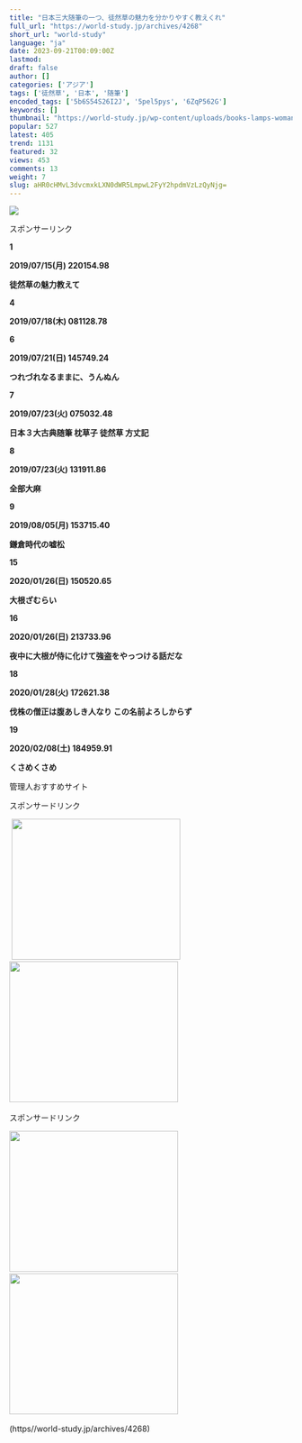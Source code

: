 ```yaml
---
title: "日本三大随筆の一つ、徒然草の魅力を分かりやすく教えくれ"
full_url: "https://world-study.jp/archives/4268"
short_url: "world-study"
language: "ja"
date: 2023-09-21T00:09:00Z
lastmod: 
draft: false
author: []
categories: ['アジア']
tags: ['徒然草', '日本', '随筆']
encoded_tags: ['5b6S54S26I2J', '5pel5pys', '6ZqP562G']
keywords: []
thumbnail: "https://world-study.jp/wp-content/uploads/books-lamps-woman-small-woman-5651702.jpg"
popular: 527
latest: 405
trend: 1131
featured: 32
views: 453
comments: 13
weight: 7
slug: aHR0cHMvL3dvcmxkLXN0dWR5LmpwL2FyY2hpdmVzLzQyNjg=
---
```


![](https://world-study.jp/wp-content/uploads/books-lamps-woman-small-woman-5651702.jpg)

<div><p class='ps-label'>スポンサーリンク</p><p class='ps-widget'></p><p class='t_h'><p><strong>1 <p> 2019/07/15(月) 220154.98 </p></strong></p></p><p class='t_b'><p><strong> 徒然草の魅力教えて </strong></p></p><p></p><p class='t_b'><p><strong>4 <p> 2019/07/18(木) 081128.78 </p></strong></p></p><p class='t_h'><p><strong>6 <p> 2019/07/21(日) 145749.24 </p></strong></p></p><p class='t_b'><p><strong> つれづれなるままに、うんぬん </strong></p></p><p class='t_h'><p><strong>7 <p> 2019/07/23(火) 075032.48 </p></strong></p></p><p class='t_b'><p><strong> 日本３大古典随筆 枕草子 徒然草 方丈記 </strong></p></p><p class='t_h'><p><strong>8 <p> 2019/07/23(火) 131911.86 </p></strong></p></p><p class='t_b'><p><strong> 全部大麻 </strong></p></p><p class='t_h'><p><strong>9 <p> 2019/08/05(月) 153715.40 </p></strong></p></p><p class='t_b'><p><strong> 鎌倉時代の嘘松 </strong></p></p><p class='t_h'><p><strong>15 <p> 2020/01/26(日) 150520.65 </p></strong></p></p><p class='t_b'><p><strong> 大根ざむらい </strong></p></p><p class='t_h'><p><strong>16 <p> 2020/01/26(日) 213733.96 </p></strong></p></p><p class='t_b'><p><strong> 夜中に大根が侍に化けて強盗をやっつける話だな </strong></p></p><p class='t_h'><p><strong>18 <p> 2020/01/28(火) 172621.38 </p></strong></p></p><p class='t_b'><p><strong> 伐株の僧正は腹あしき人なり この名前よろしからず </strong></p></p><p class='t_h'><p><strong>19 <p> 2020/02/08(土) 184959.91 </p></strong></p></p><p class='t_b'><p><strong> くさめくさめ </strong></p></p> <p class='textwidget custom-html-widget'></p><p class='top_rss_down_title'> 管理人おすすめサイト </p> <p class='rss4'> </p><p class='posts-under-1'>スポンサードリンク</p><a href='https//hb.afl.rakuten.co.jp/hsc/22147dca.3eb27a4d.22147dcb.ab9930ba/?link_type=pict&ut=eyJwYWdlIjoic2hvcCIsInR5cGUiOiJwaWN0IiwiY29sIjoxLCJjYXQiOiI0NCIsImJhbiI6IjQ2MDEzNSIsImFtcCI6ZmFsc2V9' target='_blank' rel='nofollow sponsored noopener'><img src='https//hbb.afl.rakuten.co.jp/hsb/22147dca.3eb27a4d.22147dcb.ab9930ba/?me_id=1&me_adv_id=460135&t=pict' border='0' alt='' title=''></a> <a href='https//px.a8.net/svt/ejp?a8mat=3TD6WR+3C9O2A+2PEO+1I1IKX' rel='nofollow'> <img border='0' width='300' height='250' alt='' src='https//www23.a8.net/svt/bgt?aid=230722875202&wid=005&eno=01&mid=s00000012624009077000&mc=1'></a> <img border='0' width='1' height='1' src='https//www10.a8.net/0.gif?a8mat=3TD6WR+3C9O2A+2PEO+1I1IKX' alt=''> <a href='https//px.a8.net/svt/ejp?a8mat=3TD6WR+4491HU+54ZG+609HT' rel='nofollow'> <img border='0' width='300' height='250' alt='' src='https//www29.a8.net/svt/bgt?aid=230722875249&wid=005&eno=01&mid=s00000023974001009000&mc=1'></a> <img border='0' width='1' height='1' src='https//www18.a8.net/0.gif?a8mat=3TD6WR+4491HU+54ZG+609HT' alt=''> <p class='posts-under-1'>スポンサードリンク</p><a href='https//px.a8.net/svt/ejp?a8mat=3BQDI5+2RFHW2+3D3Q+65U41' rel='nofollow'> <img border='0' width='300' height='250' alt='' src='https//www28.a8.net/svt/bgt?aid=201104861167&wid=005&eno=01&mid=s00000015695001035000&mc=1'></a> <img border='0' width='1' height='1' src='https//www17.a8.net/0.gif?a8mat=3BQDI5+2RFHW2+3D3Q+65U41' alt=''> <a href='https//px.a8.net/svt/ejp?a8mat=3H5J7Z+P0B9U+50+35UAKX' rel='nofollow'> <img border='0' width='300' height='250' alt='' src='https//www23.a8.net/svt/bgt?aid=210210191042&wid=005&eno=01&mid=s00000000018019121000&mc=1'></a> <img border='0' width='1' height='1' src='https//www10.a8.net/0.gif?a8mat=3H5J7Z+P0B9U+50+35UAKX' alt=''> </div>

(https//world-study.jp/archives/4268)
